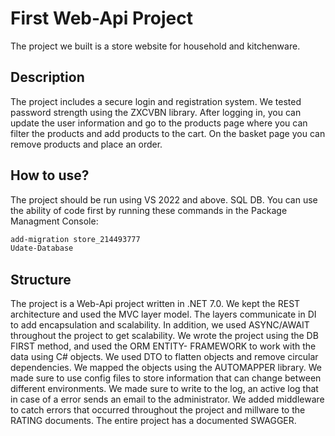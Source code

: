# First Web-Api Project
The project we built is a store website for household and kitchenware.
## Description
The project includes a secure login and registration system. We tested password strength using the ZXCVBN library. After logging in, you can update the user information and go to the products page where you can filter the products and add products to the cart. On the basket page you can remove products and place an order.
## How to use?
The project should be run using VS 2022 and above.
SQL DB. You can use the ability of code first by running these commands in the Package Managment Console:
```bash
add-migration store_214493777
Udate-Database
```
## Structure
The project is a Web-Api project written in .NET 7.0. 
We kept the REST architecture and used the MVC layer model. The layers communicate in DI to add encapsulation and scalability. 
In addition, we used ASYNC/AWAIT throughout the project to get scalability. 
We wrote the project using the DB FIRST method, and used the ORM ENTITY- FRAMEWORK to work with the data using C# objects. 
We used DTO to flatten objects and remove circular dependencies. We mapped the objects using the AUTOMAPPER library. 
We made sure to use config files to store information that can change between different environments. 
We made sure to write to the log, an active log that in case of a error sends an email to the administrator. 
We added middleware to catch errors that occurred throughout the project and millware to the RATING documents. 
The entire project has a documented SWAGGER.
